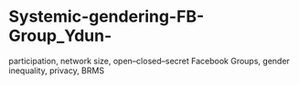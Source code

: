 # Systemic-gendering-FB-Group_Ydun-
participation, network size, open–closed–secret Facebook Groups, gender inequality, privacy, BRMS
